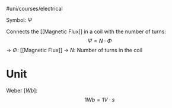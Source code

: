 #uni/courses/electrical 

Symbol: $\Psi$

Connects the [[Magnetic Flux]] in a coil with the number of turns:
$$
\Psi = N \cdot \Phi
$$
-> $\Phi$: [[Magnetic Flux]]
-> $N$: Number of turns in the coil

# Unit

Weber $[Wb]$:
$$
1 Wb = 1V \cdot s
$$